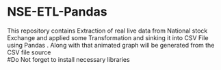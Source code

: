 # NSE-ETL-Pandas
This repository contains Extraction of real live data from National stock Exchange and applied some Transformation and sinking it into CSV File using Pandas .
Along with that animated graph will be generated from the CSV file source  
#Do Not forget to install necessary libraries
